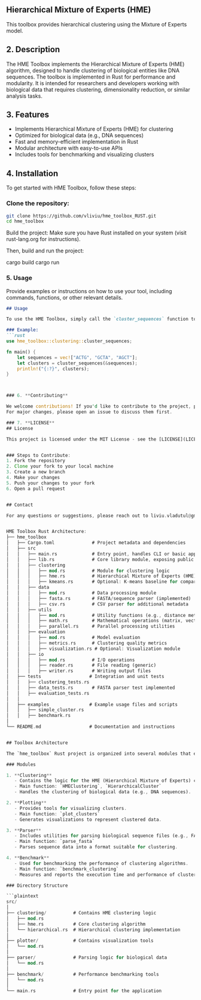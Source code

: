 ## Hierarchical Mixture of Experts (HME)
This toolbox provides hierarchical clustering using the Mixture of Experts model.  
## 2. Description

The HME Toolbox implements the Hierarchical Mixture of Experts (HME) algorithm, designed to handle clustering of biological entities 
like DNA sequences. The toolbox is implemented in Rust for performance and modularity. 
It is intended for researchers and developers working with biological data that requires clustering, dimensionality reduction, 
or similar analysis tasks.

## 3. Features

- Implements Hierarchical Mixture of Experts (HME) for clustering
- Optimized for biological data (e.g., DNA sequences)
- Fast and memory-efficient implementation in Rust
- Modular architecture with easy-to-use APIs
- Includes tools for benchmarking and visualizing clusters

## 4. Installation

To get started with HME Toolbox, follow these steps:

### Clone the repository:
```bash
git clone https://github.com/vliviu/hme_toolbox_RUST.git
cd hme_toolbox
```

Build the project:
Make sure you have Rust installed on your system (visit rust-lang.org for instructions).

Then, build and run the project:

cargo build
cargo run

### 5. **Usage**
Provide examples or instructions on how to use your tool, including commands, functions, or other relevant details.

```markdown
## Usage

To use the HME Toolbox, simply call the `cluster_sequences` function to begin clustering DNA sequences.

### Example:
```rust
use hme_toolbox::clustering::cluster_sequences;

fn main() {
    let sequences = vec!["ACTG", "GCTA", "AGCT"];
    let clusters = cluster_sequences(&sequences);
    println!("{:?}", clusters);
}



### 6. **Contributing**

We welcome contributions! If you'd like to contribute to the project, please fork the repository and create a pull request with your changes. 
For major changes, please open an issue to discuss them first.

### 7. **LICENSE**
## License

This project is licensed under the MIT License - see the [LICENSE](LICENSE) file for details.


### Steps to Contribute:
1. Fork the repository
2. Clone your fork to your local machine
3. Create a new branch
4. Make your changes
5. Push your changes to your fork
6. Open a pull request


## Contact

For any questions or suggestions, please reach out to liviu.vladutul@gmail.com].


HME Toolbox Rust Architecture:
├── hme_toolbox
│   ├── Cargo.toml              # Project metadata and dependencies
│   ├── src
│   │   ├── main.rs             # Entry point, handles CLI or basic app structure
│   │   ├── lib.rs              # Core library module, exposing public API
│   │   ├── clustering
│   │   │   ├── mod.rs          # Module for clustering logic
│   │   │   ├── hme.rs          # Hierarchical Mixture of Experts (HME) algorithm
│   │   │   ├── kmeans.rs       # Optional: K-means baseline for comparison
│   │   ├── data
│   │   │   ├── mod.rs          # Data processing module
│   │   │   ├── fasta.rs        # FASTA/sequence parser (implemented)
│   │   │   ├── csv.rs          # CSV parser for additional metadata
│   │   ├── utils
│   │   │   ├── mod.rs          # Utility functions (e.g., distance metrics, helper methods)
│   │   │   ├── math.rs         # Mathematical operations (matrix, vector operations)
│   │   │   ├── parallel.rs     # Parallel processing utilities
│   │   ├── evaluation
│   │   │   ├── mod.rs          # Model evaluation
│   │   │   ├── metrics.rs      # Clustering quality metrics
│   │   │   ├── visualization.rs # Optional: Visualization module
│   │   ├── io
│   │   │   ├── mod.rs          # I/O operations
│   │   │   ├── reader.rs       # File reading (generic)
│   │   │   ├── writer.rs       # Writing output files
│   ├── tests                  # Integration and unit tests
│   │   ├── clustering_tests.rs
│   │   ├── data_tests.rs       # FASTA parser test implemented
│   │   ├── evaluation_tests.rs
│   │
│   ├── examples               # Example usage files and scripts
│   │   ├── simple_cluster.rs
│   │   ├── benchmark.rs
│
└── README.md                  # Documentation and instructions


## Toolbox Architecture

The `hme_toolbox` Rust project is organized into several modules that each serve specific functionalities. Below is an overview of the key components and their roles:

### Modules

1. **Clustering**
   - Contains the logic for the HME (Hierarchical Mixture of Experts) clustering algorithm.
   - Main function: `HMEClustering`, `HierarchicalCluster`
   - Handles the clustering of biological data (e.g., DNA sequences).

2. **Plotting**
   - Provides tools for visualizing clusters.
   - Main function: `plot_clusters`
   - Generates visualizations to represent clustered data.

3. **Parser**
   - Includes utilities for parsing biological sequence files (e.g., FASTA format).
   - Main function: `parse_fasta`
   - Parses sequence data into a format suitable for clustering.

4. **Benchmark**
   - Used for benchmarking the performance of clustering algorithms.
   - Main function: `benchmark_clustering`
   - Measures and reports the execution time and performance of clustering.

### Directory Structure

```plaintext
src/
│
├── clustering/          # Contains HME clustering logic
│   ├── mod.rs
│   ├── hme.rs           # Core clustering algorithm
│   └── hierarchical.rs  # Hierarchical clustering implementation
│
├── plotter/             # Contains visualization tools
│   └── mod.rs
│
├── parser/              # Parsing logic for biological data
│   └── mod.rs
│
├── benchmark/           # Performance benchmarking tools
│   └── mod.rs
│
└── main.rs              # Entry point for the application
